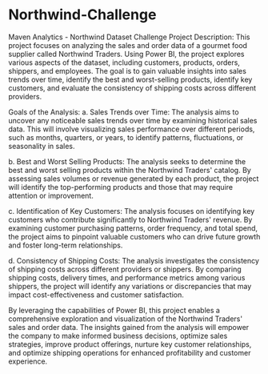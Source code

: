 # Northwind-Challenge
Maven Analytics - Northwind Dataset Challenge
Project Description:
This project focuses on analyzing the sales and order data of a gourmet food supplier called Northwind Traders. Using Power BI, the project explores various aspects of the dataset, including customers, products, orders, shippers, and employees. The goal is to gain valuable insights into sales trends over time, identify the best and worst-selling products, identify key customers, and evaluate the consistency of shipping costs across different providers.

Goals of the Analysis:
a. Sales Trends over Time:
The analysis aims to uncover any noticeable sales trends over time by examining historical sales data. This will involve visualizing sales performance over different periods, such as months, quarters, or years, to identify patterns, fluctuations, or seasonality in sales.

b. Best and Worst Selling Products:
The analysis seeks to determine the best and worst selling products within the Northwind Traders' catalog. By assessing sales volumes or revenue generated by each product, the project will identify the top-performing products and those that may require attention or improvement.

c. Identification of Key Customers:
The analysis focuses on identifying key customers who contribute significantly to Northwind Traders' revenue. By examining customer purchasing patterns, order frequency, and total spend, the project aims to pinpoint valuable customers who can drive future growth and foster long-term relationships.

d. Consistency of Shipping Costs:
The analysis investigates the consistency of shipping costs across different providers or shippers. By comparing shipping costs, delivery times, and performance metrics among various shippers, the project will identify any variations or discrepancies that may impact cost-effectiveness and customer satisfaction.

By leveraging the capabilities of Power BI, this project enables a comprehensive exploration and visualization of the Northwind Traders' sales and order data. The insights gained from the analysis will empower the company to make informed business decisions, optimize sales strategies, improve product offerings, nurture key customer relationships, and optimize shipping operations for enhanced profitability and customer experience.
